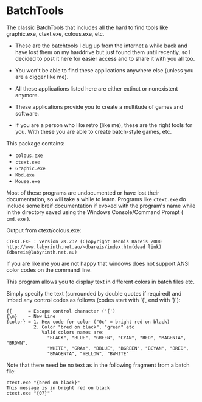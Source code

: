 # BatchTools
The classic BatchTools that includes all the hard to find tools like graphic.exe, ctext.exe, colous.exe, etc.

- These are the batchtools I dug up from the internet a while back and have lost them on my harddrive but just found them until recently, so I decided to post it here for easier access and to share it with you all too.

- You won't be able to find these applications anywhere else (unless you are a digger like me).

- All these applications listed here are either extinct or nonexistent anymore.

- These applications provide you to create a multitude of games and software.

- If you are a person who like retro (like me), these are the right tools for you. With these you are able to create batch-style games, etc.

This package contains:

- `colous.exe`
- `ctext.exe`
- `Graphic.exe`
- `Kbd.exe`
- `Mouse.exe`

Most of these programs are undocumented or have lost their documentation, so will take a while to learn. Programs like `ctext.exe` do include some breif documentation if evoked with the program's name while in the directory saved using the Windows Console/Command Prompt ( `cmd.exe` ).

Output from ctext/colous.exe:

`CTEXT.EXE : Version 2K.232 (C)opyright Dennis Bareis 2000`
<br>
`http://www.labyrinth.net.au/~dbareis/index.htm(dead link) (dbareis@labyrinth.net.au)`

If you are like me you are not happy that windows does not support ANSI color
codes on the command line.

This program allows you to display text in different colors in batch files etc.

Simply specify the text (surrounded by double quotes if required) and
imbed any control codes as follows (codes start with '{', end with '}'):

    {{      = Escape control character ('{')
    {\n}    = New Line
    {color} = 1. Hex code for color ("0c" = bright red on black)
              2. Color "bred on black", "green" etc
                 Valid colors names are:
                   "BLACK", "BLUE", "GREEN", "CYAN", "RED", "MAGENTA", "BROWN",
                   "WHITE", "GRAY", "BBLUE", "BGREEN", "BCYAN", "BRED",
                   "BMAGENTA", "YELLOW", "BWHITE"

Note that there need be no text as in the following fragment from a
batch file:

    ctext.exe "{bred on black}"
    This message is in bright red on black
    ctext.exe "{07}"`
